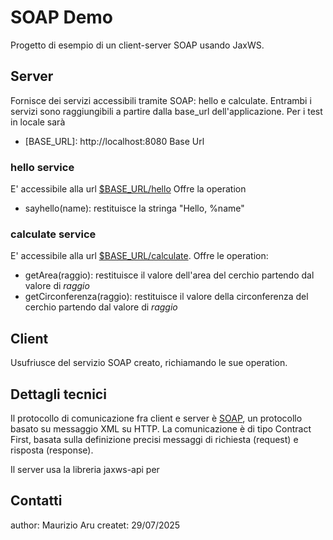 # SOAP Demo
Progetto di esempio di un client-server SOAP usando JaxWS.

## Server
Fornisce dei servizi accessibili tramite SOAP: hello e calculate.
Entrambi i servizi sono raggiungibili a partire dalla base_url dell'applicazione. 
Per i test in locale sarà

 - [BASE_URL]: http://localhost:8080 Base Url

### hello service
E' accessibile alla url [$BASE_URL/hello](http://localhost:8080/hello?wsdl)
Offre la operation
- sayhello(name): restituisce la stringa "Hello, %name"

### calculate service
E' accessibile alla url [$BASE_URL/calculate](http://localhost:8080/calculate?wsdl).
Offre le operation:
- getArea(raggio): restituisce il valore dell'area del cerchio partendo dal valore di *raggio*
- getCirconferenza(raggio): restituisce il valore della circonferenza del cerchio partendo dal valore di *raggio*

## Client
Usufriusce del servizio SOAP creato, richiamando le sue operation.

## Dettagli tecnici
Il protocollo di comunicazione fra client e server è [SOAP](https://it.wikipedia.org/wiki/SOAP), un protocollo basato su messaggio XML su HTTP.
La comunicazione è di tipo Contract First, basata sulla definizione precisi messaggi di richiesta (request) e risposta (response).

Il server usa la libreria jaxws-api per 

## Contatti
author: Maurizio Aru
createt: 29/07/2025
